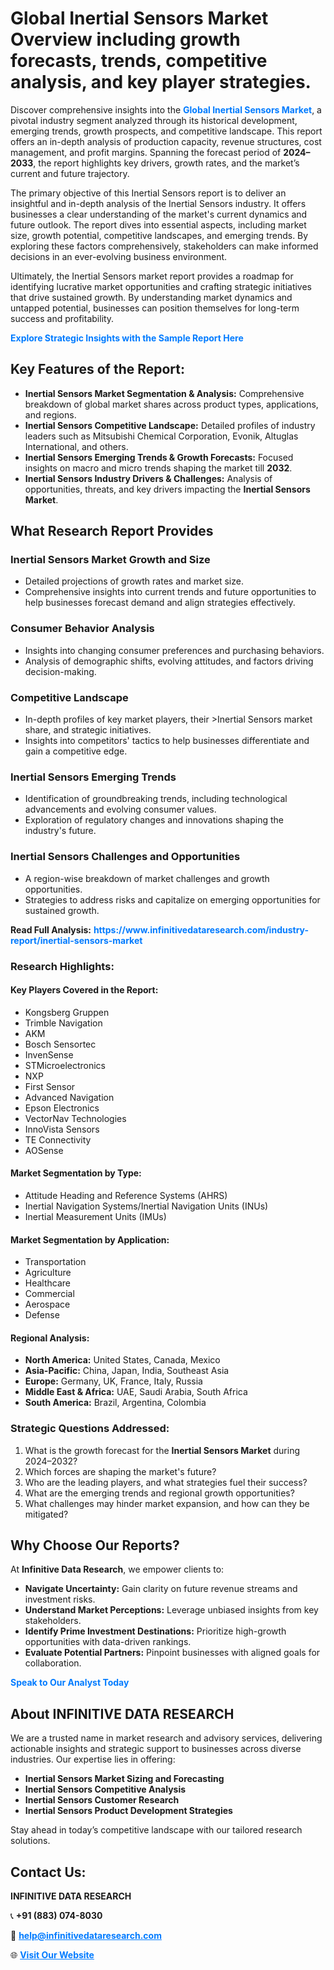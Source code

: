 <h1>Global Inertial Sensors Market Overview including growth forecasts, trends, competitive analysis, and key player strategies.</h1>
<p>
Discover comprehensive insights into the 
<a href="https://www.infinitivedataresearch.com/industry-report/inertial-sensors-market" rel="dofollow" style="color: #007BFF; text-decoration: none;"><strong>Global Inertial Sensors Market</strong></a>, a pivotal industry segment analyzed through its historical development, emerging trends, growth prospects, and competitive landscape. This report offers an in-depth analysis of production capacity, revenue structures, cost management, and profit margins. Spanning the forecast period of <strong>2024–2033</strong>, the report highlights key drivers, growth rates, and the market’s current and future trajectory.
</p>
<p>
The primary objective of this Inertial Sensors report is to deliver an insightful and in-depth analysis of the Inertial Sensors industry. It offers businesses a clear understanding of the market's current dynamics and future outlook. The report dives into essential aspects, including market size, growth potential, competitive landscapes, and emerging trends. By exploring these factors comprehensively, stakeholders can make informed decisions in an ever-evolving business environment.
</p>
<p>
Ultimately, the Inertial Sensors market report provides a roadmap for identifying lucrative market opportunities and crafting strategic initiatives that drive sustained growth. By understanding market dynamics and untapped potential, businesses can position themselves for long-term success and profitability.
</p>
<p>
<a href="https://www.infinitivedataresearch.com/request-sample/reportId=106214" style="color: #007BFF; text-decoration: none;"><strong>Explore Strategic Insights with the Sample Report Here</strong></a>
</p>

<h2>Key Features of the Report:</h2>
<ul>
<li><strong>Inertial Sensors Market Segmentation & Analysis:</strong> Comprehensive breakdown of global market shares across product types, applications, and regions.</li>
<li><strong>Inertial Sensors Competitive Landscape:</strong> Detailed profiles of industry leaders such as Mitsubishi Chemical Corporation, Evonik, Altuglas International, and others.</li>
<li><strong>Inertial Sensors Emerging Trends & Growth Forecasts:</strong> Focused insights on macro and micro trends shaping the market till <strong>2032</strong>.</li>
<li><strong>Inertial Sensors Industry Drivers & Challenges:</strong> Analysis of opportunities, threats, and key drivers impacting the <strong>Inertial Sensors Market</strong>.</li>
</ul>

<h2>What Research Report Provides</h2>
<h3>Inertial Sensors Market Growth and Size</h3>
<ul>
<li>Detailed projections of growth rates and market size.</li>
<li>Comprehensive insights into current trends and future opportunities to help businesses forecast demand and align strategies effectively.</li>
</ul>

<h3>Consumer Behavior Analysis</h3>
<ul>
<li>Insights into changing consumer preferences and purchasing behaviors.</li>
<li>Analysis of demographic shifts, evolving attitudes, and factors driving decision-making.</li>
</ul>

<h3>Competitive Landscape</h3>
<ul>
<li>In-depth profiles of key market players, their >Inertial Sensors market share, and strategic initiatives.</li>
<li>Insights into competitors' tactics to help businesses differentiate and gain a competitive edge.</li>
</ul>

<h3>Inertial Sensors Emerging Trends</h3>
<ul>
<li>Identification of groundbreaking trends, including technological advancements and evolving consumer values.</li>
<li>Exploration of regulatory changes and innovations shaping the industry's future.</li>
</ul>

<h3>Inertial Sensors Challenges and Opportunities</h3>
<ul>
<li>A region-wise breakdown of market challenges and growth opportunities.</li>
<li>Strategies to address risks and capitalize on emerging opportunities for sustained growth.</li>
</ul>
<p><strong>Read Full Analysis:</strong> <a href="https://www.infinitivedataresearch.com/industry-report/inertial-sensors-market" rel="dofollow" style="color: #007BFF; text-decoration: none;"><strong>https://www.infinitivedataresearch.com/industry-report/inertial-sensors-market</strong></a></p>
<h3>Research Highlights:</h3>
<h4>Key Players Covered in the Report:</h4>
<ul><li>Kongsberg Gruppen</li><li>Trimble Navigation</li><li>AKM</li><li>Bosch Sensortec</li><li>InvenSense</li><li>STMicroelectronics</li><li>NXP</li><li>First Sensor</li><li>Advanced Navigation</li><li>Epson Electronics</li><li>VectorNav Technologies</li><li>InnoVista Sensors</li><li>TE Connectivity</li><li>AOSense</li></ul>
<h4>Market Segmentation by Type:</h4>
<ul><li>Attitude Heading and Reference Systems (AHRS)</li><li>Inertial Navigation Systems/Inertial Navigation Units (INUs)</li><li>Inertial Measurement Units (IMUs)</li></ul>
<h4>Market Segmentation by Application:</h4>
<ul><li>Transportation</li><li>Agriculture</li><li>Healthcare</li><li>Commercial</li><li>Aerospace</li><li>Defense</li></ul>

<h4>Regional Analysis:</h4>
<ul>
<li><strong>North America:</strong> United States, Canada, Mexico</li>
<li><strong>Asia-Pacific:</strong> China, Japan, India, Southeast Asia</li>
<li><strong>Europe:</strong> Germany, UK, France, Italy, Russia</li>
<li><strong>Middle East & Africa:</strong> UAE, Saudi Arabia, South Africa</li>
<li><strong>South America:</strong> Brazil, Argentina, Colombia</li>
</ul>

<h3>Strategic Questions Addressed:</h3>
<ol>
<li>What is the growth forecast for the <strong>Inertial Sensors Market</strong> during 2024–2032?</li>
<li>Which forces are shaping the market's future?</li>
<li>Who are the leading players, and what strategies fuel their success?</li>
<li>What are the emerging trends and regional growth opportunities?</li>
<li>What challenges may hinder market expansion, and how can they be mitigated?</li>
</ol>

<h2>Why Choose Our Reports?</h2>
<p>At <strong>Infinitive Data Research</strong>, we empower clients to:</p>
<ul>
<li><strong>Navigate Uncertainty:</strong> Gain clarity on future revenue streams and investment risks.</li>
<li><strong>Understand Market Perceptions:</strong> Leverage unbiased insights from key stakeholders.</li>
<li><strong>Identify Prime Investment Destinations:</strong> Prioritize high-growth opportunities with data-driven rankings.</li>
<li><strong>Evaluate Potential Partners:</strong> Pinpoint businesses with aligned goals for collaboration.</li>
</ul>
<p><a href="https://www.infinitivedataresearch.com/industry-report/inertial-sensors-market" rel="dofollow" style="color: #007BFF; text-decoration: none;"><strong>Speak to Our Analyst Today</strong></a></p>

<h2>About INFINITIVE DATA RESEARCH</h2>
<p>We are a trusted name in market research and advisory services, delivering actionable insights and strategic support to businesses across diverse industries. Our expertise lies in offering:</p>
<ul>
<li><strong>Inertial Sensors Market Sizing and Forecasting</strong></li>
<li><strong>Inertial Sensors Competitive Analysis</strong></li>
<li><strong>Inertial Sensors Customer Research</strong></li>
<li><strong>Inertial Sensors Product Development Strategies</strong></li>
</ul>
<p>Stay ahead in today’s competitive landscape with our tailored research solutions.</p>

<h2>Contact Us:</h2>
<p><strong>INFINITIVE DATA RESEARCH</strong></p>
<p>📞 <strong>+91 (883) 074-8030</strong></p>
<p>📧 <strong><a href="mailto:help@infinitivedataresearch.com" style="color: #007BFF;">help@infinitivedataresearch.com</a></strong></p>
<p>🌐 <strong><a href="https://www.infinitivedataresearch.com" rel="dofollow" style="color: #007BFF;">Visit Our Website</a></strong></p>